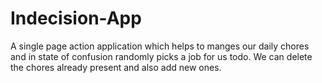 # Indecision-App
A single page action application which helps  to manges our daily chores and in state of confusion randomly picks a job for us todo. We can delete the chores already present and also add new ones.
